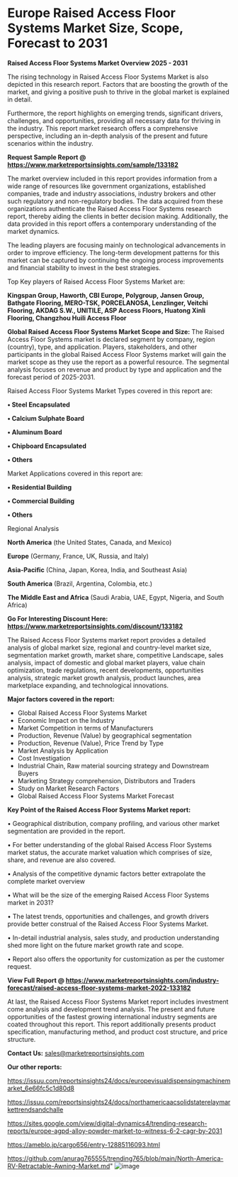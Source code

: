 # Europe Raised Access Floor Systems Market Size, Scope, Forecast to 2031

<Strong> Raised Access Floor Systems Market Overview 2025 - 2031</strong>

The rising technology in Raised Access Floor Systems Market is also depicted in this research report. Factors that are boosting the growth of the market, and giving a positive push to thrive in the global market is explained in detail.

Furthermore, the report highlights on emerging trends, significant drivers, challenges, and opportunities, providing all necessary data for thriving in the industry. This report market research offers a comprehensive perspective, including an in-depth analysis of the present and future scenarios within the industry.

<strong>Request Sample Report @ <a href=https://www.marketreportsinsights.com/sample/133182>https://www.marketreportsinsights.com/sample/133182</a></strong>

The market overview included in this report provides information from a wide range of resources like government organizations, established companies, trade and industry associations, industry brokers and other such regulatory and non-regulatory bodies. The data acquired from these organizations authenticate the Raised Access Floor Systems research report, thereby aiding the clients in better decision making. Additionally, the data provided in this report offers a contemporary understanding of the market dynamics.

The leading players are focusing mainly on technological advancements in order to improve efficiency. The long-term development patterns for this market can be captured by continuing the ongoing process improvements and financial stability to invest in the best strategies.

Top Key players of Raised Access Floor Systems Market are:

<strong>Kingspan Group, Haworth, CBI Europe, Polygroup, Jansen Group, Bathgate Flooring, MERO-TSK, PORCELANOSA, Lenzlinger, Veitchi Flooring, AKDAG S.W., UNITILE, ASP Access Floors, Huatong Xinli Flooring, Changzhou Huili Access Floor</strong>

<strong><b>Global Raised Access Floor Systems Market Scope and Size:</b></strong>
The Raised Access Floor Systems market is declared segment by company, region (country), type, and application. Players, stakeholders, and other participants in the global Raised Access Floor Systems market will gain the market scope as they use the report as a powerful resource. The segmental analysis focuses on revenue and product by type and application and the forecast period of 2025-2031.

Raised Access Floor Systems Market Types covered in this report are:

<strong>• Steel Encapsulated

• Calcium Sulphate Board

• Aluminum Board

• Chipboard Encapsulated

• Others</strong>

Market Applications covered in this report are:

<strong>• Residential Building

• Commercial Building

• Others</strong> 

Regional Analysis

<strong>North America</strong> (the United States, Canada, and Mexico)

<strong>Europe</strong> (Germany, France, UK, Russia, and Italy)

<strong>Asia-Pacific</strong> (China, Japan, Korea, India, and Southeast Asia)

<strong>South America</strong> (Brazil, Argentina, Colombia, etc.)

<strong>The Middle East and Africa</strong> (Saudi Arabia, UAE, Egypt, Nigeria, and South Africa)

<strong>Go For Interesting Discount Here: <a href=https://www.marketreportsinsights.com/discount/133182>https://www.marketreportsinsights.com/discount/133182</a></strong>

The Raised Access Floor Systems market report provides a detailed analysis of global market size, regional and country-level market size, segmentation market growth, market share, competitive Landscape, sales analysis, impact of domestic and global market players, value chain optimization, trade regulations, recent developments, opportunities analysis, strategic market growth analysis, product launches, area marketplace expanding, and technological innovations.

<strong><b>Major factors covered in the report:</b></strong>
<ul>
  <li>Global Raised Access Floor Systems Market </li>
  <li>Economic Impact on the Industry</li>
  <li>Market Competition in terms of Manufacturers</li>
  <li>Production, Revenue (Value) by geographical segmentation</li>
  <li>Production, Revenue (Value), Price Trend by Type</li>
  <li>Market Analysis by Application</li>
  <li>Cost Investigation</li>
  <li>Industrial Chain, Raw material sourcing strategy and Downstream Buyers</li>
  <li>Marketing Strategy comprehension, Distributors and Traders</li>
  <li>Study on Market Research Factors</li>
  <li>Global Raised Access Floor Systems Market Forecast</li>
</ul>

<strong><b>Key Point of the Raised Access Floor Systems Market report:</b></strong>

• Geographical distribution, company profiling, and various other market segmentation are provided in the report.

• For better understanding of the global Raised Access Floor Systems market status, the accurate market valuation which comprises of size, share, and revenue are also covered.

• Analysis of the competitive dynamic factors better extrapolate the complete market overview

• What will be the size of the emerging Raised Access Floor Systems market in 2031?

• The latest trends, opportunities and challenges, and growth drivers provide better construal of the Raised Access Floor Systems Market.

• In-detail industrial analysis, sales study, and production understanding shed more light on the future market growth rate and scope.

• Report also offers the opportunity for customization as per the customer request.

<strong><b>View Full Report @ <a href=https://www.marketreportsinsights.com/industry-forecast/raised-access-floor-systems-market-2022-133182>https://www.marketreportsinsights.com/industry-forecast/raised-access-floor-systems-market-2022-133182</a></b></strong>


At last, the Raised Access Floor Systems Market report includes investment come analysis and development trend analysis. The present and future opportunities of the fastest growing international industry segments are coated throughout this report. This report additionally presents product specification, manufacturing method, and product cost structure, and price structure.

<strong>Contact Us:</strong>
sales@marketreportsinsights.com

<strong>Our other reports:</strong>

<a href=https://issuu.com/reportsinsights24/docs/europevisualdispensingmachinemarket_6e66fc5c1d80d8>https://issuu.com/reportsinsights24/docs/europevisualdispensingmachinemarket_6e66fc5c1d80d8</a>

<a href=https://issuu.com/reportsinsights24/docs/northamericaacsolidstaterelaymarkettrendsandchalle>https://issuu.com/reportsinsights24/docs/northamericaacsolidstaterelaymarkettrendsandchalle</a>

<a href=https://sites.google.com/view/digital-dynamics4/trending-research-reports/europe-agpd-alloy-powder-market-to-witness-6-2-cagr-by-2031>https://sites.google.com/view/digital-dynamics4/trending-research-reports/europe-agpd-alloy-powder-market-to-witness-6-2-cagr-by-2031</a>

<a href=https://ameblo.jp/cargo656/entry-12885116093.html>https://ameblo.jp/cargo656/entry-12885116093.html</a>

<a href=https://github.com/anurag765555/trending765/blob/main/North-America-RV-Retractable-Awning-Market.md>https://github.com/anurag765555/trending765/blob/main/North-America-RV-Retractable-Awning-Market.md</a>"
![image](https://github.com/user-attachments/assets/27562b8e-72cb-4941-bd05-90752a2b9259)
